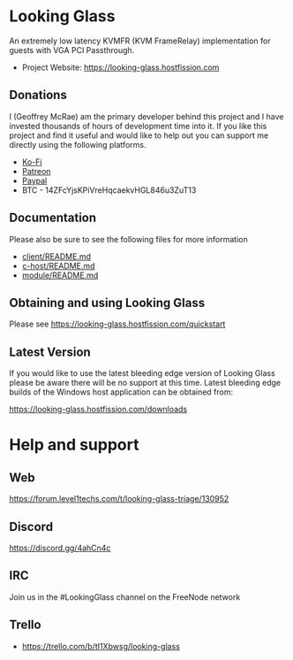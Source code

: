 # Looking Glass

An extremely low latency KVMFR (KVM FrameRelay) implementation for guests with VGA PCI Passthrough.

* Project Website: https://looking-glass.hostfission.com

## Donations

I (Geoffrey McRae) am the primary developer behind this project and I have invested thousands of hours of development time into it.
If you like this project and find it useful and would like to help out you can support me directly using the following platforms.

* [Ko-Fi](https://ko-fi.com/lookingglass)
* [Patreon](https://www.patreon.com/gnif)
* [Paypal](https://www.paypal.com/cgi-bin/webscr?cmd=_s-xclick&hosted_button_id=ESQ72XUPGKXRY)
* BTC - 14ZFcYjsKPiVreHqcaekvHGL846u3ZuT13

## Documentation

Please also be sure to see the following files for more information

* [client/README.md](client/README.md)
* [c-host/README.md](c-host/README.md)
* [module/README.md](module/README.md)

## Obtaining and using Looking Glass

Please see https://looking-glass.hostfission.com/quickstart

## Latest Version

If you would like to use the latest bleeding edge version of Looking Glass please be aware there will be no support at this time.
Latest bleeding edge builds of the Windows host application can be obtained from:

https://looking-glass.hostfission.com/downloads

# Help and support

## Web

https://forum.level1techs.com/t/looking-glass-triage/130952

## Discord

https://discord.gg/4ahCn4c

## IRC

Join us in the #LookingGlass channel on the FreeNode network

## Trello

* https://trello.com/b/tI1Xbwsg/looking-glass
